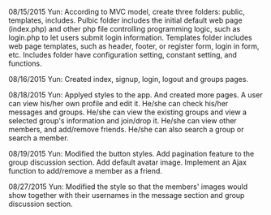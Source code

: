 08/15/2015 Yun: According to MVC model, create three folders: public, templates, includes. Pulbic folder includes the initial default web page (index.php) and other php file controlling programming logic, such as login.php to let users submit login information. Templates folder includes web page templates, such as header, footer, or register form, login in form, etc. Includes folder have configuration setting, constant setting, and functions.

08/16/2015 Yun: Created index, signup, login, logout and groups pages.

08/18/2015 Yun: Applyed styles to the app. And created more pages. A user can view his/her own profile and edit it. He/she can check his/her messages and groups. He/she can view the existing groups and view a selected group's information and join/drop it. He/she can view other members, and add/remove friends. He/she can also search a group or search a member.

08/19/2015 Yun: Modified the button styles. Add pagination feature to the group discussion section. Add default avatar image. Implement an Ajax function to add/remove a member as a friend.

08/27/2015 Yun: Modified the style so that the members' images would show together with their usernames in the message section and group discussion section.